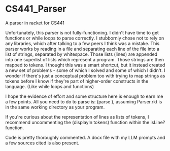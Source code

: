 # CS441_Parser
 A parser in racket for CS441

Unfortunately, this parser is not fully-functioning. I didn't have time to get functions or while loops to parse
correctly. I stubbornly chose not to rely on any libraries, which after talking to a few peers I think was a mistake.
This parser works by reading in a file and separating each line of the file into a list of strings, separated by
whitespace. Those lists (lines) are appended into one superlist of lists which represent a program. Those strings are
then mapped to tokens. I thought this was a smart shortcut, but it instead created a new set of problems - some of which
I solved and some of which I didn't. I wonder if there's just a conceptual problem too with trying to map strings as
tokens before I know if they're part of higher-order constructs in the language. (Like while loops and functions)

I hope the evidence of effort and some structure here is enough to earn me a few points. All you need to do to parse
is: (parse <yourfilenameinquotes>), assuming Parser.rkt is in the same working directory as your program.

If you're curious about the representation of lines as lists of tokens, I recommend uncommenting the (displayln tokens)
function within the isLine? function.

Code is pretty thoroughly commented. A docx file with my LLM prompts and a few sources cited is also present.
